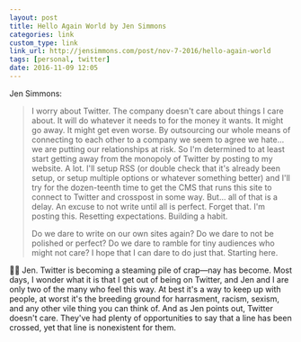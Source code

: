 ```yaml
---
layout: post
title: Hello Again World by Jen Simmons
categories: link
custom_type: link
link_url: http://jensimmons.com/post/nov-7-2016/hello-again-world
tags: [personal, twitter]
date: 2016-11-09 12:05
---
```

Jen Simmons:

> I worry about Twitter. The company doesn't care about things I care about. It will do whatever it needs to for the money it wants. It might go away. It might get even worse. By outsourcing our whole means of connecting to each other to a company we seem to agree we hate... we are putting our relationships at risk. So I'm determined to at least start getting away from the monopoly of Twitter by posting to my website. A lot. I'll setup RSS (or double check that it's already been setup, or setup multiple options or whatever something better) and I'll try for the dozen-teenth time to get the CMS that runs this site to connect to Twitter and crosspost in some way. But... all of that is a delay. An excuse to not write until all is perfect. Forget that. I'm posting this. Resetting expectations. Building a habit.
>
> Do we dare to write on our own sites again? Do we dare to not be polished or perfect? Do we dare to ramble for tiny audiences who might not care? I hope that I can dare to do just that. Starting here.

👏🏽 Jen. Twitter is becoming a steaming pile of crap—nay has become. Most days, I wonder what it is that I get out of being on Twitter, and Jen and I are only two of the many who feel this way. At best it's a way to keep up with people, at worst it's the breeding ground for harrasment, racism, sexism, and any other vile thing you can think of. And as Jen points out, Twitter doesn't care. They've had plenty of opportunities to say that a line has been crossed, yet that line is nonexistent for them.
